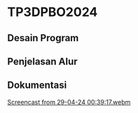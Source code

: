 # TP3DPBO2024
## Desain Program


## Penjelasan Alur


## Dokumentasi
[Screencast from 29-04-24 00:39:17.webm](https://github.com/FITurnip/TP3DPBO2024/assets/119851319/fdf027d3-e517-414b-a06c-60f23f75f2cc)
